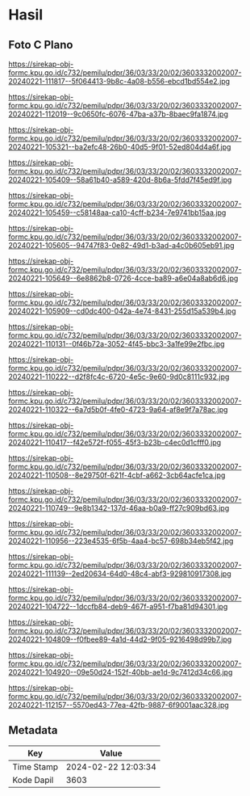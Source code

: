 # Hasil

## Foto C Plano

https://sirekap-obj-formc.kpu.go.id/c732/pemilu/pdpr/36/03/33/20/02/3603332002007-20240221-111817--5f064413-9b8c-4a08-b556-ebcd1bd554e2.jpg

https://sirekap-obj-formc.kpu.go.id/c732/pemilu/pdpr/36/03/33/20/02/3603332002007-20240221-112019--9c0650fc-6076-47ba-a37b-8baec9fa1874.jpg

https://sirekap-obj-formc.kpu.go.id/c732/pemilu/pdpr/36/03/33/20/02/3603332002007-20240221-105321--ba2efc48-26b0-40d5-9f01-52ed804d4a6f.jpg

https://sirekap-obj-formc.kpu.go.id/c732/pemilu/pdpr/36/03/33/20/02/3603332002007-20240221-105409--58a61b40-a589-420d-8b6a-5fdd7f45ed9f.jpg

https://sirekap-obj-formc.kpu.go.id/c732/pemilu/pdpr/36/03/33/20/02/3603332002007-20240221-105459--c58148aa-ca10-4cff-b234-7e9741bb15aa.jpg

https://sirekap-obj-formc.kpu.go.id/c732/pemilu/pdpr/36/03/33/20/02/3603332002007-20240221-105605--94747f83-0e82-49d1-b3ad-a4c0b605eb91.jpg

https://sirekap-obj-formc.kpu.go.id/c732/pemilu/pdpr/36/03/33/20/02/3603332002007-20240221-105649--6e8862b8-0726-4cce-ba89-a6e04a8ab6d6.jpg

https://sirekap-obj-formc.kpu.go.id/c732/pemilu/pdpr/36/03/33/20/02/3603332002007-20240221-105909--cd0dc400-042a-4e74-8431-255d15a539b4.jpg

https://sirekap-obj-formc.kpu.go.id/c732/pemilu/pdpr/36/03/33/20/02/3603332002007-20240221-110131--0f46b72a-3052-4f45-bbc3-3a1fe99e2fbc.jpg

https://sirekap-obj-formc.kpu.go.id/c732/pemilu/pdpr/36/03/33/20/02/3603332002007-20240221-110222--d2f8fc4c-6720-4e5c-9e60-9d0c8111c932.jpg

https://sirekap-obj-formc.kpu.go.id/c732/pemilu/pdpr/36/03/33/20/02/3603332002007-20240221-110322--6a7d5b0f-4fe0-4723-9a64-af8e9f7a78ac.jpg

https://sirekap-obj-formc.kpu.go.id/c732/pemilu/pdpr/36/03/33/20/02/3603332002007-20240221-110417--f42e572f-f055-45f3-b23b-c4ec0d1cfff0.jpg

https://sirekap-obj-formc.kpu.go.id/c732/pemilu/pdpr/36/03/33/20/02/3603332002007-20240221-110508--8e29750f-621f-4cbf-a662-3cb64acfe1ca.jpg

https://sirekap-obj-formc.kpu.go.id/c732/pemilu/pdpr/36/03/33/20/02/3603332002007-20240221-110749--9e8b1342-137d-46aa-b0a9-ff27c909bd63.jpg

https://sirekap-obj-formc.kpu.go.id/c732/pemilu/pdpr/36/03/33/20/02/3603332002007-20240221-110956--223e4535-6f5b-4aa4-bc57-698b34eb5f42.jpg

https://sirekap-obj-formc.kpu.go.id/c732/pemilu/pdpr/36/03/33/20/02/3603332002007-20240221-111139--2ed20634-64d0-48c4-abf3-929810917308.jpg

https://sirekap-obj-formc.kpu.go.id/c732/pemilu/pdpr/36/03/33/20/02/3603332002007-20240221-104722--1dccfb84-deb9-467f-a951-f7ba81d94301.jpg

https://sirekap-obj-formc.kpu.go.id/c732/pemilu/pdpr/36/03/33/20/02/3603332002007-20240221-104809--f0fbee89-4a1d-44d2-9f05-9216498d99b7.jpg

https://sirekap-obj-formc.kpu.go.id/c732/pemilu/pdpr/36/03/33/20/02/3603332002007-20240221-104920--09e50d24-152f-40bb-ae1d-9c7412d34c66.jpg

https://sirekap-obj-formc.kpu.go.id/c732/pemilu/pdpr/36/03/33/20/02/3603332002007-20240221-112157--5570ed43-77ea-42fb-9887-6f9001aac328.jpg


## Metadata

| Key        | Value               |
| ---------- | ------------------- |
| Time Stamp | 2024-02-22 12:03:34 |
| Kode Dapil | 3603                |



